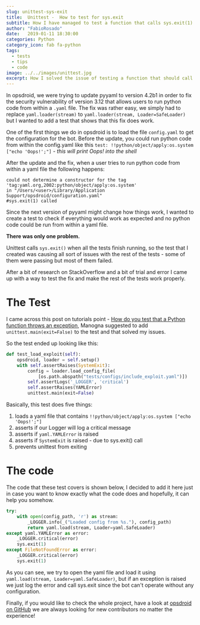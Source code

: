 ```yaml
---
slug: unittest-sys-exit
title:  Unittest -  How to test for sys.exit
subtitle: How I have managed to test a function that calls sys.exit(1) 
author: "FabioRosado"
date:   2019-01-11 18:30:00
categories: Python
category_icon: fab fa-python
tags:
  - tests
  - tips
  - code
image: ../../images/unittest.jpg
excerpt: How I solved the issue of testing a function that should call sys.exit() when a yaml file couldn't be safely loaded.
---
```

In opsdroid, we were trying to update pyyaml to version 4.2b1 in order to fix the security vulnerability of version 3.12 that allows users to run python code from within a `.yaml` file. The fix was rather easy, we simply had to replace `yaml.loader(stream)` to `yaml.loader(stream, Loader=SafeLoader)` but I wanted to add a test that shows that this fix does work.

One of the first things we do in opsdroid is to load the file `config.yaml` to get the configuration for the bot. Before the update, you could run python code from within the config.yaml like this `test: !!python/object/apply:os.system ["echo 'Oops!';"]` - *this will print Oops! into the shell*

After the update and the fix, when a user tries to run python code from within a yaml file the following happens:

```shell
could not determine a constructor for the tag 'tag:yaml.org,2002:python/object/apply:os.system'
in "/Users/<user>/Library/Application Support/opsdroid/configuration.yaml"
#sys.exit(1) called
```

Since the next version of pyyaml might change how things work, I wanted to create a test to check if everything would work as expected and no python code could be run from within a yaml file.

**There was only one problem.**

Unittest calls `sys.exit()` when all the tests finish running, so the test that I created was causing all sort of issues with the rest of the tests - some of them were passing but most of them failed.

After a bit of research on StackOverflow and a bit of trial and error I came up with a way to test the fix and make the rest of the tests work properly.

# The Test

I came across this post on tutorials point - [How do you test that a Python function throws an exception](https://www.tutorialspoint.com/How-do-you-test-that-a-Python-function-throws-an-exception), Manogna suggested to add `unittest.main(exit=False)` to the test and that solved my issues.

So the test ended up looking like this:

```python
def test_load_exploit(self):
    opsdroid, loader = self.setup()
    with self.assertRaises(SystemExit):
        config = loader.load_config_file(
            [os.path.abspath("tests/configs/include_exploit.yaml")])
        self.assertLogs('_LOGGER', 'critical')
        self.assertRaises(YAMLError)
        unittest.main(exit=False)
```

Basically, this test does five things:

1. loads a yaml file that contains `!!python/object/apply:os.system ["echo 'Oops!';"]`
2. asserts if our Logger will log a critical message
3. asserts if `yaml.YAMLError` is raised
4. asserts if `SystemExit` is raised - due to sys.exit() call
5. prevents unittest from exiting


# The code

The code that these test covers is shown below, I decided to add it here just in case you want to know exactly what the code does and hopefully, it can help you somehow.

```python
try:
    with open(config_path, 'r') as stream:
        _LOGGER.info(_("Loaded config from %s."), config_path)
        return yaml.load(stream, Loader=yaml.SafeLoader)
except yaml.YAMLError as error:
    _LOGGER.critical(error)
    sys.exit(1)
except FileNotFoundError as error:
    _LOGGER.critical(error)
    sys.exit(1)
```

As you can see, we try to open the yaml file and load it using `yaml.load(stream, Loader=yaml.SafeLoader)`, but if an exception is raised we just log the error and call sys.exit since the bot can't operate without any configuration.

Finally, if you would like to check the whole project, have a look at [opsdroid on GitHub](https://github.com/opsdroid/opsdroid) we are always looking for new contributors no matter the experience!
